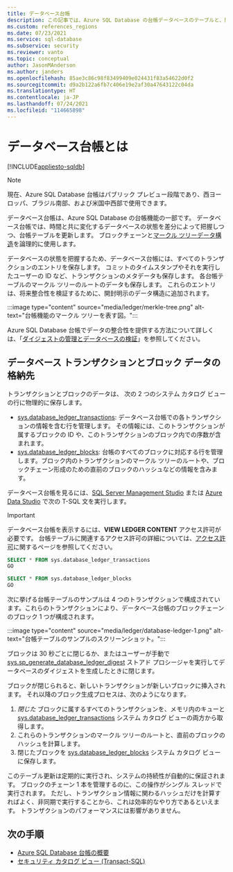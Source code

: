 ```yaml
---
title: データベース台帳
description: この記事では、Azure SQL Database の台帳データベースのテーブルと、関連するビューについての情報を提供します。
ms.custom: references_regions
ms.date: 07/23/2021
ms.service: sql-database
ms.subservice: security
ms.reviewer: vanto
ms.topic: conceptual
author: JasonMAnderson
ms.author: janders
ms.openlocfilehash: 85ae3c86c98f83499409e024431f83a54622d0f2
ms.sourcegitcommit: d9a2b122a6fb7c406e19e2af30a47643122c04da
ms.translationtype: HT
ms.contentlocale: ja-JP
ms.lasthandoff: 07/24/2021
ms.locfileid: "114665898"
---
```

# <a name="what-is-the-database-ledger"></a>データベース台帳とは

[!INCLUDE[appliesto-sqldb](../includes/appliesto-sqldb.md)]

> [!NOTE]
> 現在、Azure SQL Database 台帳はパブリック プレビュー段階であり、西ヨーロッパ、ブラジル南部、および米国中西部で使用できます。

データベース台帳は、Azure SQL Database の台帳機能の一部です。 データベース台帳では、時間と共に変化するデータベースの状態を差分によって把握しつつ、台帳テーブルを更新します。 ブロックチェーンと[マークル ツリーデータ構造](/archive/msdn-magazine/2018/march/blockchain-blockchain-fundamentals)を論理的に使用します。 

データベースの状態を把握するため、データベース台帳には、すべてのトランザクションのエントリを保存します。 コミットのタイムスタンプやそれを実行したユーザーの ID など、トランザクションのメタデータも保存します。 各台帳テーブルのマークル ツリーのルートのデータも保存します。 これらのエントリは、将来整合性を検証するために、開封明示のデータ構造に追加されます。

:::image type="content" source="media/ledger/merkle-tree.png" alt-text="台帳機能のマークル ツリーを表す図。":::

Azure SQL Database 台帳でデータの整合性を提供する方法について詳しくは、「[ダイジェストの管理とデータベースの検証](ledger-digest-management-and-database-verification.md)」を参照してください。

## <a name="where-are-database-transaction-and-block-data-stored"></a>データベース トランザクションとブロック データの格納先

トランザクションとブロックのデータは、 次の 2 つのシステム カタログ ビューの行に物理的に保存します。

- [sys.database_ledger_transactions](/sql/relational-databases/system-catalog-views/sys-database-ledger-transactions-transact-sql): データベース台帳での各トランザクションの情報を含む行を管理します。 その情報には、このトランザクションが属するブロックの ID や、このトランザクションのブロック内での序数が含まれます。 
- [sys.database_ledger_blocks](/sql/relational-databases/system-catalog-views/sys-database-ledger-blocks-transact-sql): 台帳のすべてのブロックに対応する行を管理します。ブロック内のトランザクションのマークル ツリーのルートや、ブロックチェーン形成のための直前のブロックのハッシュなどの情報を含みます。

データベース台帳を見るには、[SQL Server Management Studio](/sql/ssms/download-sql-server-management-studio-ssms) または [Azure Data Studio](/sql/azure-data-studio/download-azure-data-studio) で次の T-SQL 文を実行します。

> [!IMPORTANT]
> データベース台帳を表示するには、**VIEW LEDGER CONTENT** アクセス許可が必要です。 台帳テーブルに関連するアクセス許可の詳細については、[アクセス許可](/sql/relational-databases/security/permissions-database-engine#asdbpermissions)に関するページを参照してください。 

```sql
SELECT * FROM sys.database_ledger_transactions
GO

SELECT * FROM sys.database_ledger_blocks
GO
```

次に挙げる台帳テーブルのサンプルは 4 つのトランザクションで構成されています。これらのトランザクションにより、データベース台帳のブロックチェーンのブロック 1 つが構成されます。

:::image type="content" source="media/ledger/database-ledger-1.png" alt-text="台帳テーブルのサンプルのスクリーンショット。":::

ブロックは 30 秒ごとに閉じるか、またはユーザーが手動で [sys.sp_generate_database_ledger_digest](/sql/relational-databases/system-stored-procedures/sys-sp-generate-database-ledger-digest-transact-sql) ストアド プロシージャを実行してデータベースのダイジェストを生成したときに閉じます。 

ブロックが閉じられると、新しいトランザクションが新しいブロックに挿入されます。 それ以降のブロック生成プロセスは、次のようになります。

1. *閉じた* ブロックに属するすべてのトランザクションを、メモリ内のキューと [sys.database_ledger_transactions](/sql/relational-databases/system-catalog-views/sys-database-ledger-transactions-transact-sql) システム カタログ ビューの両方から取得します。
1. これらのトランザクションのマークル ツリーのルートと、直前のブロックのハッシュを計算します。
1. 閉じたブロックを [sys.database_ledger_blocks](/sql/relational-databases/system-catalog-views/sys-database-ledger-blocks-transact-sql) システム カタログ ビューに保存します。 

このテーブル更新は定期的に実行され、システムの持続性が自動的に保証されます。 ブロックのチェーン 1 本を管理するのに、この操作がシングル スレッドで実行されます。 ただし、トランザクション情報に関わるハッシュだけを計算すればよく、非同期で実行することから、これは効率的なやり方であるといえます。 トランザクションのパフォーマンスには影響がありません。   

## <a name="next-steps"></a>次の手順

- [Azure SQL Database 台帳の概要](ledger-overview.md) 
- [セキュリティ カタログ ビュー (Transact-SQL)](/sql/relational-databases/system-catalog-views/security-catalog-views-transact-sql)
